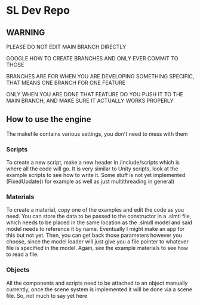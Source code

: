 # SL Dev Repo

## WARNING

PLEASE DO NOT EDIT MAIN BRANCH DIRECTLY

GOOGLE HOW TO CREATE BRANCHES AND ONLY EVER COMMIT TO THOSE

BRANCHES ARE FOR WHEN YOU ARE DEVELOPING SOMETHING SPECIFIC, THAT MEANS ONE BRANCH FOR ONE FEATURE

ONLY WHEN YOU ARE DONE THAT FEATURE DO YOU PUSH IT TO THE MAIN BRANCH, AND MAKE SURE IT ACTUALLY WORKS PROPERLY

## How to use the engine

The makefile contains various settings, you don't need to mess with them


### Scripts
To create a new script, make a new header in /include/scripts which is where all the code will go. 
It is very similar to Unity scripts, look at the example scripts to see how to write it.
Some stuff is not yet implemented (FixedUpdate() for example as well as just multithreading in general)

### Materials
To create a material, copy one of the examples and edit the code as you need.
You can store the data to be passed to the constructor in a .slmtl file, which needs to be placed in the same location as the .slmdl model and said model needs to reference it by name.
Eventually I might make an app for this but not yet. Then, you can get back those parameters however you choose, since the model loader will just give you a file pointer to whatever file is specified in the model. 
Again, see the example materials to see how to read a file.

### Objects
All the components and scripts need to be attached to an object manually currently, once the scene system is implemented it will be done via a scene file.
So, not much to say yet here
